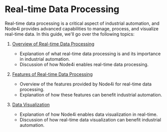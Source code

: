 # Real-time Data Processing

Real-time data processing is a critical aspect of industrial automation, and Node4i provides advanced capabilities to manage, process, and visualize real-time data. In this guide, we'll go over the following topics:

1. [Overview of Real-time Data Processing](Overview.md)
    - Explanation of what real-time data processing is and its importance in industrial automation.
    - Discussion of how Node4i enables real-time data processing.

2. [Features of Real-time Data Processing](Features.md)
    - Overview of the features provided by Node4i for real-time data processing.
    - Explanation of how these features can benefit industrial automation.

3. [Data Visualization](Data-Visualization.md)
    - Explanation of how Node4i enables data visualization in real-time.
    - Discussion of how real-time data visualization can benefit industrial automation.
